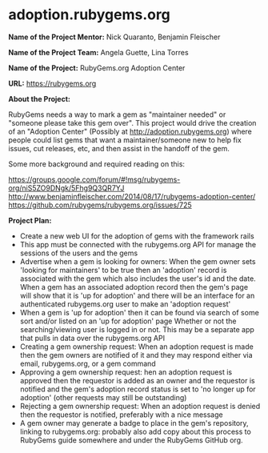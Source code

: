 # adoption.rubygems.org

<b>Name of the Project Mentor:</b> Nick Quaranto, Benjamin Fleischer

<b>Name of the Project Team:</b> Angela Guette, Lina Torres

<b>Name of the Project:</b> RubyGems.org Adoption Center</br>

<b>URL:</b> https://rubygems.org</br>


<b>About the Project:</b>

RubyGems needs a way to mark a gem as "maintainer needed" or "someone please take this gem over". This project would drive the creation of an "Adoption Center" (Possibly at http://adoption.rubygems.org) where people could list gems that want a maintainer/someone new to help fix issues, cut releases, etc, and then assist in the handoff of the gem.

Some more background and required reading on this:

https://groups.google.com/forum/#!msg/rubygems-org/niS5ZO9DNgk/5Fhg9Q3QR7YJ
http://www.benjaminfleischer.com/2014/08/17/rubygems-adoption-center/
https://github.com/rubygems/rubygems.org/issues/725


<b>Project Plan:</b>

* Create a new web UI for the adoption of gems with the framework rails
* This app must be connected with the rubygems.org API for manage the sessions of the users and the gems
* Advertise when a gem is looking for owners: When the gem owner sets 'looking for maintainers' to be true then an 'adoption' record is associated with the gem which also includes the user's id and the date. When a gem has an associated adoption record then the gem's page will show that it is 'up for adoption' and there will be an interface for an authenticated rubygems.org user to make an 'adoption request'
* When a gem is 'up for adoption' then it can be found via search of some sort and/or listed on an 'up for adoption' page Whether or not the searching/viewing user is logged in or not. This may be a separate app that pulls in data over the rubygems.org API
* Creating a gem ownership request: When an adoption request is made then the gem owners are notified of it and they may respond either via email, rubygems.org, or a gem command
* Approving a gem ownership request: hen an adoption request is approved then the requestor is added as an owner and the requestor is notified and the gem's adoption record status is set to 'no longer up for adoption' (other requests may still be outstanding)
* Rejecting a gem ownership request: When an adoption request is denied then the requestor is notified, preferably with a nice message
* A gem owner may generate a badge to place in the gem's repository, linking to rubygems.org: probably also add copy about this process to RubyGems guide somewhere and under the RubyGems GitHub org.
